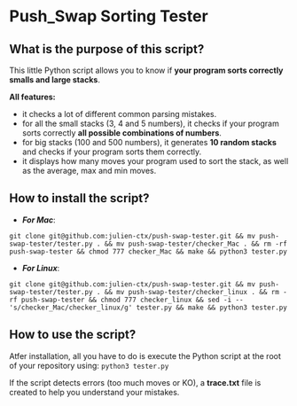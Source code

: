 # Push_Swap Sorting Tester

## What is the purpose of this script?

This little Python script allows you to know if **your program sorts correctly smalls and large stacks**.

**All features:**

- it checks a lot of different common parsing mistakes.
- for all the small stacks (3, 4 and 5 numbers), it checks if your program sorts correctly **all possible combinations of numbers**.
- for big stacks (100 and 500 numbers), it generates **10 random stacks** and checks if your program sorts them correctly.
- it displays how many moves your program used to sort the stack, as well as the average, max and min moves.

## How to install the script?
- ***For Mac***:

```
git clone git@github.com:julien-ctx/push-swap-tester.git && mv push-swap-tester/tester.py . && mv push-swap-tester/checker_Mac . && rm -rf push-swap-tester && chmod 777 checker_Mac && make && python3 tester.py
```

- ***For Linux***:

```
git clone git@github.com:julien-ctx/push-swap-tester.git && mv push-swap-tester/tester.py . && mv push-swap-tester/checker_linux . && rm -rf push-swap-tester && chmod 777 checker_linux && sed -i -- 's/checker_Mac/checker_linux/g' tester.py && make && python3 tester.py
```

## How to use the script?

Atfer installation, all you have to do is execute the Python script at the root of your repository using: `python3 tester.py`

If the script detects errors (too much moves or KO), a **trace.txt** file is created to help you understand your mistakes.
